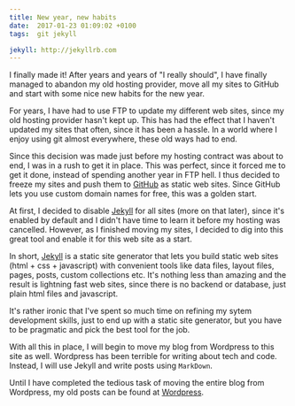 ```yaml
---
title: New year, new habits
date:  2017-01-23 01:09:02 +0100
tags:  git jekyll

jekyll: http://jekyllrb.com
---
```


I finally made it! After years and years of "I really should", I have finally
managed to abandon my old hosting provider, move all my sites to GitHub and start
with some nice new habits for the new year.

For years, I have had to use FTP to update my different web sites, since my old
hosting provider hasn't kept up. This has had the effect that I haven't updated
my sites that often, since it has been a hassle. In a world where I enjoy using
git almost everywhere, these old ways had to end.

Since this decision was made just before my hosting contract was about to end, I
was in a rush to get it in place. This was perfect, since it forced me to get
it done, instead of spending another year in FTP hell. I thus decided to freeze
my sites and push them to [GitHub](http://github.com) as static web sites. Since
GitHub lets you use custom domain names for free, this was a golden start.

At first, I decided to disable [Jekyll]({{page.jekyll}}) for all sites (more on 
that later), since it's enabled by default and I didn't have time to learn it 
before my hosting was cancelled. However, as I finished moving my sites, I decided 
to dig into this great tool and enable it for this web site as a start.

In short, [Jekyll]({{page.jekyll}}) is a static site generator that lets you build
static web sites (html + css + javascript) with convenient tools like data files, 
layout files, pages, posts, custom collections etc. It's nothing less than amazing
and the result is lightning fast web sites, since there is no backend or database,
just plain html files and javascript.

It's rather ironic that I've spent so much time on refining my sytem development
skills, just to end up with a static site generator, but you have to be pragmatic
and pick the best tool for the job.

With all this in place, I will begin to move my blog from Wordpress to this site
as well. Wordpress has been terrible for writing about tech and code. Instead, I
will use Jekyll and write posts using `MarkDown`.

Until I have completed the tedious task of moving the entire blog from Wordpress,
my old posts can be found at [Wordpress](http://danielsaidi.wordpress.com).